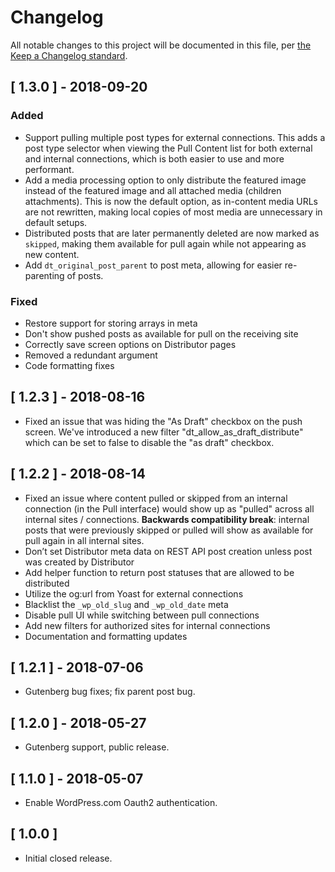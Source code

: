 # Changelog

All notable changes to this project will be documented in this file, per [the Keep a Changelog standard](http://keepachangelog.com/).

## [ 1.3.0 ] - 2018-09-20
### Added
* Support pulling multiple post types for external connections. This adds a post type selector when viewing the Pull Content list for both external and internal connections, which is both easier to use and more performant.
* Add a media processing option to only distribute the featured image instead of the featured image and all attached media (children attachments). This is now the default option, as in-content media URLs are not rewritten, making local copies of most media are unnecessary in default setups.
* Distributed posts that are later permanently deleted are now marked as `skipped`, making them available for pull again while not appearing as new content.
* Add `dt_original_post_parent` to post meta, allowing for easier re-parenting of posts.

### Fixed
* Restore support for storing arrays in meta
* Don't show pushed posts as available for pull on the receiving site
* Correctly save screen options on Distributor pages
* Removed a redundant argument
* Code formatting fixes

## [ 1.2.3 ] - 2018-08-16
* Fixed an issue that was hiding the "As Draft" checkbox on the push screen. We've introduced a new filter "dt_allow_as_draft_distribute" which can be set to false to disable the "as draft" checkbox.

## [ 1.2.2 ] - 2018-08-14
* Fixed an issue where content pulled or skipped from an internal connection (in the Pull interface) would show up as "pulled" across all internal sites / connections. **Backwards compatibility break**: internal posts that were previously skipped or pulled will show as available for pull again in all internal sites.
* Don’t set Distributor meta data on REST API post creation unless post was created by Distributor
* Add helper function to return post statuses that are allowed to be distributed
* Utilize the og:url from Yoast for external connections
* Blacklist the `_wp_old_slug` and `_wp_old_date` meta
* Disable pull UI while switching between pull connections
* Add new filters for authorized sites for internal connections
* Documentation and formatting updates

## [ 1.2.1 ] - 2018-07-06
* Gutenberg bug fixes; fix parent post bug.

## [ 1.2.0 ] - 2018-05-27
* Gutenberg support, public release.

## [ 1.1.0 ] - 2018-05-07
* Enable WordPress.com Oauth2 authentication.

## [ 1.0.0 ]
* Initial closed release.
